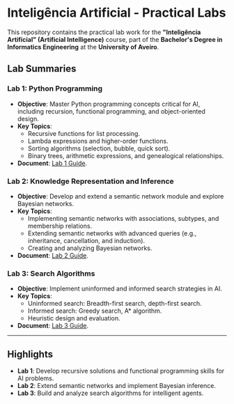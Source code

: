# Inteligência Artificial - Practical Labs

This repository contains the practical lab work for the **"Inteligência Artificial" (Artificial Intelligence)** course, part of the **Bachelor's Degree in Informatics Engineering** at the **University of Aveiro**.

## Lab Summaries

### Lab 1: Python Programming
- **Objective**: Master Python programming concepts critical for AI, including recursion, functional programming, and object-oriented design.
- **Key Topics**:
  - Recursive functions for list processing.
  - Lambda expressions and higher-order functions.
  - Sorting algorithms (selection, bubble, quick sort).
  - Binary trees, arithmetic expressions, and genealogical relationships.
- **Document**: [Lab 1 Guide](./guiao-de-programacao-funcional-tomasf18/guiao-prog.pdf).

### Lab 2: Knowledge Representation and Inference
- **Objective**: Develop and extend a semantic network module and explore Bayesian networks.
- **Key Topics**:
  - Implementing semantic networks with associations, subtypes, and membership relations.
  - Extending semantic networks with advanced queries (e.g., inheritance, cancellation, and induction).
  - Creating and analyzing Bayesian networks.
- **Document**: [Lab 2 Guide](./guiao-rc-tomasf18/guiao-rc-en.pdf).

### Lab 3: Search Algorithms
- **Objective**: Implement uninformed and informed search strategies in AI.
- **Key Topics**:
  - Uninformed search: Breadth-first search, depth-first search.
  - Informed search: Greedy search, A* algorithm.
  - Heuristic design and evaluation.
- **Document**: [Lab 3 Guide](./guiao-sobre-pesquisa-tomasf18/guiao-pesquisa-en.pdf).

---

## Highlights

- **Lab 1**: Develop recursive solutions and functional programming skills for AI problems.
- **Lab 2**: Extend semantic networks and implement Bayesian inference.
- **Lab 3**: Build and analyze search algorithms for intelligent agents.
